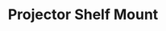 ---
title:  Projector Shelf Mount
layout: post
excerpt: A mount for a projector underneath a shelf with a tilt swivel joint.
permalink: /projects/projector_mount
assets: /assets/projects/projector_mount

img:
    alt: A CAD model of a 3D printable mount for a common LED light onto a helmet.
    class: invertable

social_image: /assets/projects/projector_mount/thumbnail.png
---
